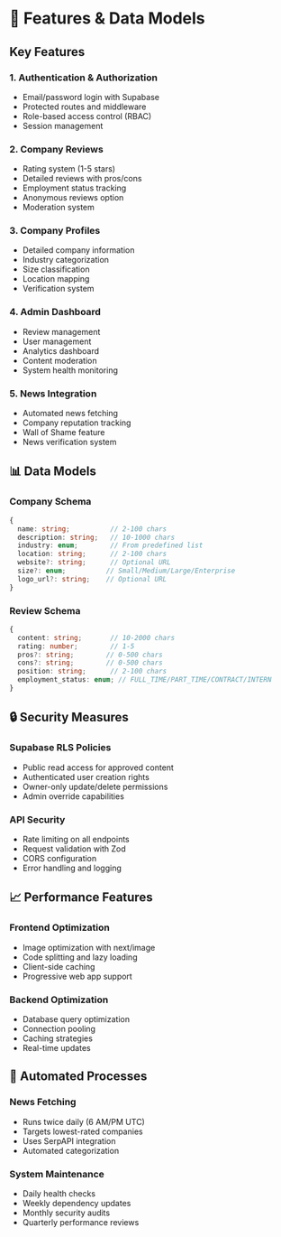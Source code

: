 # 🌟 Features & Data Models

## Key Features

### 1. Authentication & Authorization
- Email/password login with Supabase
- Protected routes and middleware
- Role-based access control (RBAC)
- Session management

### 2. Company Reviews
- Rating system (1-5 stars)
- Detailed reviews with pros/cons
- Employment status tracking
- Anonymous reviews option
- Moderation system

### 3. Company Profiles
- Detailed company information
- Industry categorization
- Size classification
- Location mapping
- Verification system

### 4. Admin Dashboard
- Review management
- User management
- Analytics dashboard
- Content moderation
- System health monitoring

### 5. News Integration
- Automated news fetching
- Company reputation tracking
- Wall of Shame feature
- News verification system

## 📊 Data Models

### Company Schema
```typescript
{
  name: string;          // 2-100 chars
  description: string;   // 10-1000 chars
  industry: enum;        // From predefined list
  location: string;      // 2-100 chars
  website?: string;      // Optional URL
  size?: enum;          // Small/Medium/Large/Enterprise
  logo_url?: string;    // Optional URL
}
```

### Review Schema
```typescript
{
  content: string;       // 10-2000 chars
  rating: number;        // 1-5
  pros?: string;        // 0-500 chars
  cons?: string;        // 0-500 chars
  position: string;      // 2-100 chars
  employment_status: enum; // FULL_TIME/PART_TIME/CONTRACT/INTERN
}
```

## 🔒 Security Measures

### Supabase RLS Policies
- Public read access for approved content
- Authenticated user creation rights
- Owner-only update/delete permissions
- Admin override capabilities

### API Security
- Rate limiting on all endpoints
- Request validation with Zod
- CORS configuration
- Error handling and logging

## 📈 Performance Features

### Frontend Optimization
- Image optimization with next/image
- Code splitting and lazy loading
- Client-side caching
- Progressive web app support

### Backend Optimization
- Database query optimization
- Connection pooling
- Caching strategies
- Real-time updates

## 🔄 Automated Processes

### News Fetching
- Runs twice daily (6 AM/PM UTC)
- Targets lowest-rated companies
- Uses SerpAPI integration
- Automated categorization

### System Maintenance
- Daily health checks
- Weekly dependency updates
- Monthly security audits
- Quarterly performance reviews 